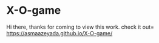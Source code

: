# X-O-game
Hi there, thanks for coming to view this work. check it out=
 https://asmaazeyada.github.io/X-O-game/
